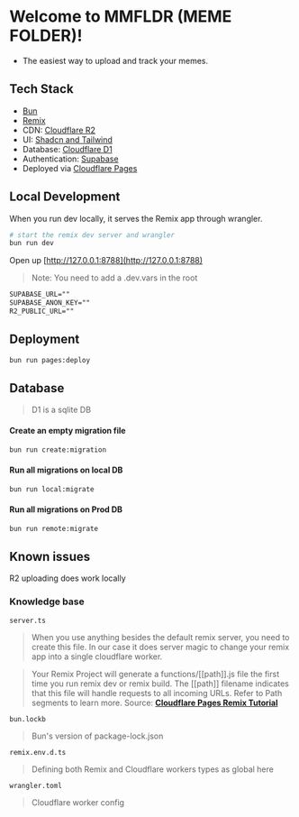 # Welcome to MMFLDR (MEME FOLDER)!

- The easiest way to upload and track your memes.

## Tech Stack

- [Bun](https://bun.sh/docs)
- [Remix](https://remix.run/docs)
- CDN: [Cloudflare R2](https://developers.cloudflare.com/r2/)
- UI: [Shadcn and Tailwind](https://shadcn.com/)
- Database: [Cloudflare D1](https://developers.cloudflare.com/d1/)
- Authentication: [Supabase](https://supabase.io/)
- Deployed via [Cloudflare Pages](https://developers.cloudflare.com/pages)

## Local Development

When you run dev locally, it serves the Remix app through wrangler.

```sh
# start the remix dev server and wrangler
bun run dev
```

Open up [http://127.0.0.1:8788](http://127.0.0.1:8788)

> Note: You need to add a .dev.vars in the root

```md
SUPABASE_URL=""
SUPABASE_ANON_KEY=""
R2_PUBLIC_URL=""
```

## Deployment

```sh
bun run pages:deploy
```

## Database

> D1 is a sqlite DB

#### Create an empty migration file

```sh
bun run create:migration
```

#### Run all migrations on local DB

```sh
bun run local:migrate
```

#### Run all migrations on Prod DB

```sh
bun run remote:migrate
```

## Known issues

R2 uploading does work locally

### Knowledge base

`server.ts`

> When you use anything besides the default remix server, you need to create this file. In our case it does server magic to change your remix app into a single cloudflare worker.

> Your Remix Project will generate a functions/[[path]].js file the first time you run remix dev or remix build. The [[path]] filename indicates that this file will handle requests to all incoming URLs. Refer to Path segments to learn more. Source: [**Cloudflare Pages Remix Tutorial**](https://developers.cloudflare.com/pages/framework-guides/deploy-a-remix-site/)

`bun.lockb`

> Bun's version of package-lock.json

`remix.env.d.ts`

> Defining both Remix and Cloudflare workers types as global here

`wrangler.toml`

> Cloudflare worker config
